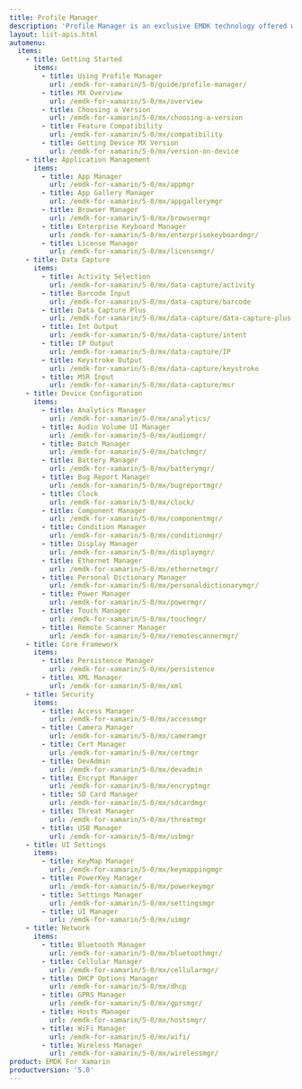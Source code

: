 ```yaml
---
title: Profile Manager
description: 'Profile Manager is an exclusive EMDK technology offered within your IDE, providing a GUI based development tool. This allows you to write fewer lines of code resulting in reduced development time, effort and errors.'
layout: list-apis.html
automenu:
  items:
    - title: Getting Started
      items:
        - title: Using Profile Manager
          url: /emdk-for-xamarin/5-0/guide/profile-manager/
        - title: MX Overview
          url: /emdk-for-xamarin/5-0/mx/overview
        - title: Choosing a Version
          url: /emdk-for-xamarin/5-0/mx/choosing-a-version
        - title: Feature Compatibility
          url: /emdk-for-xamarin/5-0/mx/compatibility
        - title: Getting Device MX Version
          url: /emdk-for-xamarin/5-0/mx/version-on-device
    - title: Application Management
      items:
        - title: App Manager
          url: /emdk-for-xamarin/5-0/mx/appmgr
        - title: App Gallery Manager
          url: /emdk-for-xamarin/5-0/mx/appgallerymgr
        - title: Browser Manager
          url: /emdk-for-xamarin/5-0/mx/browsermgr
        - title: Enterprise Keyboard Manager
          url: /emdk-for-xamarin/5-0/mx/enterprisekeyboardmgr/
        - title: License Manager
          url: /emdk-for-xamarin/5-0/mx/licensemgr/
    - title: Data Capture
      items:
        - title: Activity Selection
          url: /emdk-for-xamarin/5-0/mx/data-capture/activity
        - title: Barcode Input
          url: /emdk-for-xamarin/5-0/mx/data-capture/barcode
        - title: Data Capture Plus
          url: /emdk-for-xamarin/5-0/mx/data-capture/data-capture-plus
        - title: Int Output
          url: /emdk-for-xamarin/5-0/mx/data-capture/intent
        - title: IP Output
          url: /emdk-for-xamarin/5-0/mx/data-capture/IP
        - title: Keystroke Output
          url: /emdk-for-xamarin/5-0/mx/data-capture/keystroke
        - title: MSR Input
          url: /emdk-for-xamarin/5-0/mx/data-capture/msr
    - title: Device Configuration
      items:
        - title: Analytics Manager
          url: /emdk-for-xamarin/5-0/mx/analytics/
        - title: Audio Volume UI Manager
          url: /emdk-for-xamarin/5-0/mx/audiomgr/
        - title: Batch Manager
          url: /emdk-for-xamarin/5-0/mx/batchmgr/
        - title: Battery Manager
          url: /emdk-for-xamarin/5-0/mx/batterymgr/
        - title: Bug Report Manager
          url: /emdk-for-xamarin/5-0/mx/bugreportmgr/
        - title: Clock
          url: /emdk-for-xamarin/5-0/mx/clock/
        - title: Component Manager
          url: /emdk-for-xamarin/5-0/mx/componentmgr/
        - title: Condition Manager
          url: /emdk-for-xamarin/5-0/mx/conditionmgr/
        - title: Display Manager
          url: /emdk-for-xamarin/5-0/mx/displaymgr/
        - title: Ethernet Manager
          url: /emdk-for-xamarin/5-0/mx/ethernetmgr/
        - title: Personal Dictionary Manager
          url: /emdk-for-xamarin/5-0/mx/personaldictionarymgr/
        - title: Power Manager
          url: /emdk-for-xamarin/5-0/mx/powermgr/
        - title: Touch Manager
          url: /emdk-for-xamarin/5-0/mx/touchmgr/
        - title: Remote Scanner Manager
          url: /emdk-for-xamarin/5-0/mx/remotescannermgr/
    - title: Core Framework
      items:
        - title: Persistence Manager
          url: /emdk-for-xamarin/5-0/mx/persistence
        - title: XML Manager
          url: /emdk-for-xamarin/5-0/mx/xml
    - title: Security
      items:
        - title: Access Manager
          url: /emdk-for-xamarin/5-0/mx/accessmgr
        - title: Camera Manager
          url: /emdk-for-xamarin/5-0/mx/cameramgr
        - title: Cert Manager
          url: /emdk-for-xamarin/5-0/mx/certmgr
        - title: DevAdmin
          url: /emdk-for-xamarin/5-0/mx/devadmin
        - title: Encrypt Manager
          url: /emdk-for-xamarin/5-0/mx/encryptmgr
        - title: SD Card Manager
          url: /emdk-for-xamarin/5-0/mx/sdcardmgr
        - title: Threat Manager
          url: /emdk-for-xamarin/5-0/mx/threatmgr
        - title: USB Manager
          url: /emdk-for-xamarin/5-0/mx/usbmgr
    - title: UI Settings
      items:
        - title: KeyMap Manager
          url: /emdk-for-xamarin/5-0/mx/keymappingmgr
        - title: PowerKey Manager
          url: /emdk-for-xamarin/5-0/mx/powerkeymgr
        - title: Settings Manager
          url: /emdk-for-xamarin/5-0/mx/settingsmgr
        - title: UI Manager
          url: /emdk-for-xamarin/5-0/mx/uimgr
    - title: Network
      items:
        - title: Bluetooth Manager
          url: /emdk-for-xamarin/5-0/mx/bluetoothmgr/
        - title: Cellular Manager
          url: /emdk-for-xamarin/5-0/mx/cellularmgr/
        - title: DHCP Options Manager
          url: /emdk-for-xamarin/5-0/mx/dhcp
        - title: GPRS Manager
          url: /emdk-for-xamarin/5-0/mx/gprsmgr/
        - title: Hosts Manager
          url: /emdk-for-xamarin/5-0/mx/hostsmgr/
        - title: WiFi Manager
          url: /emdk-for-xamarin/5-0/mx/wifi/
        - title: Wireless Manager
          url: /emdk-for-xamarin/5-0/mx/wirelessmgr/
product: EMDK For Xamarin
productversion: '5.0'
---
```















